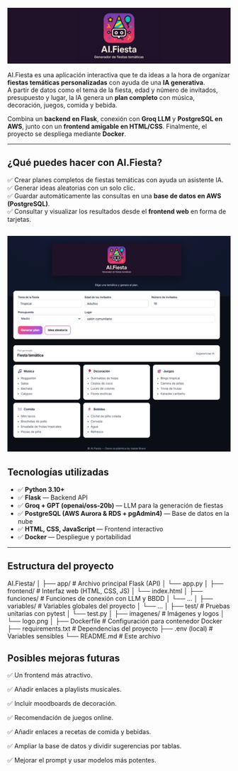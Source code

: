  ![Logo](imagenes/banner.png)

AI.Fiesta es una aplicación interactiva que te da ideas a la hora de organizar **fiestas temáticas personalizadas** con ayuda de una **IA generativa**.  
A partir de datos como el tema de la fiesta, edad y número de invitados, presupuesto y lugar, la IA genera un **plan completo** con música, decoración, juegos, comida y bebida.  

Combina un **backend en Flask**, conexión con **Groq LLM** y **PostgreSQL en AWS**, junto con un **frontend amigable en HTML/CSS**. Finalmente, el proyecto se despliega mediante **Docker**.  

---


## ¿Qué puedes hacer con AI.Fiesta?  

✅ Crear planes completos de fiestas temáticas con ayuda un asistente IA.  
✅ Generar ideas aleatorias con un solo clic.  
✅ Guardar automáticamente las consultas en una **base de datos en AWS (PostgreSQL)**.  
✅ Consultar y visualizar los resultados desde el **frontend web** en forma de tarjetas.  

![Logo](imagenes/Web.png)
---

## Tecnologías utilizadas  

- ✅ **Python 3.10+**  
- ✅ **Flask** — Backend API  
- ✅ **Groq + GPT (openai/oss-20b)** — LLM para la generación de fiestas  
- ✅ **PostgreSQL (AWS Aurora & RDS + pgAdmin4)** — Base de datos en la nube  
- ✅ **HTML, CSS, JavaScript** — Frontend interactivo  
- ✅ **Docker** — Despliegue y portabilidad  

---

## Estructura del proyecto  

AI.Fiesta/
│
├── app/ # Archivo principal Flask (API)
│ └── app.py
│
├── frontend/ # Interfaz web (HTML, CSS, JS)
│ └── index.html
│
├── funciones/ # Funciones de conexión con LLM y BBDD
│ └── ...
│
├── variables/ # Variables globales del proyecto
│ └── ...
│
├── test/ # Pruebas unitarias con pytest
│ └── test.py
│
├── imagenes/ # Imágenes y logos
│ └── logo.png
│
├── Dockerfile # Configuración para contenedor Docker
├── requirements.txt # Dependencias del proyecto
├── .env (local) # Variables sensibles
└── README.md # Este archivo


## Posibles mejoras futuras

✅ Un frontend más atractivo.

✅ Añadir enlaces a playlists musicales.

✅ Incluir moodboards de decoración.

✅ Recomendación de juegos online.

✅ Añadir enlaces a recetas de comida y bebidas.

✅ Ampliar la base de datos y dividir sugerencias por tablas.

✅ Mejorar el prompt y usar modelos más potentes.


